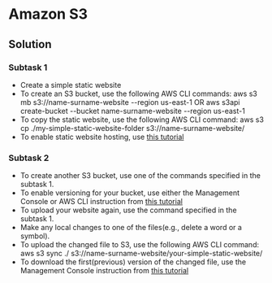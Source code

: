 # Amazon S3

## Solution

### Subtask 1

* Create a simple static website
* To create an S3 bucket, use the following AWS CLI commands: aws s3 mb s3://name-surname-website --region us-east-1 OR aws s3api create-bucket --bucket name-surname-website --region us-east-1
* To copy the static website, use the following AWS CLI command: aws s3 cp ./my-simple-static-website-folder s3://name-surname-website/
* To enable static website hosting, use [this tutorial](https://docs.aws.amazon.com/AmazonS3/latest/userguide/HostingWebsiteOnS3Setup.html)

### Subtask 2

* To create another S3 bucket, use one of the commands specified in the subtask 1.
* To enable versioning for your bucket, use either the Management Console or AWS CLI instruction from [this tutorial](https://docs.aws.amazon.com/AmazonS3/latest/userguide/manage-versioning-examples.html)
* To upload your website again, use the command specified in the subtask 1.
* Make any local changes to one of the files(e.g., delete a word or a symbol).
* To upload the changed file to S3, use the following AWS CLI command: aws s3 sync ./ s3://name-surname-website/your-simple-static-website/
* To download the first(previous) version of the changed file, use the Management Console instruction from [this tutorial](https://docs.aws.amazon.com/AmazonS3/latest/userguide/RestoringPreviousVersions.html)